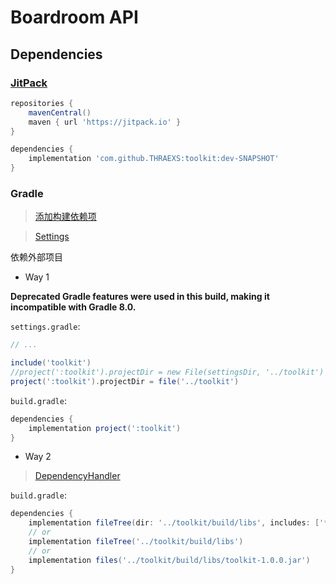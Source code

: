 # Boardroom API

## Dependencies

### [JitPack](https://jitpack.io)

```groovy
repositories {
    mavenCentral()
    maven { url 'https://jitpack.io' }
}

dependencies {
    implementation 'com.github.THRAEXS:toolkit:dev-SNAPSHOT'
}
```

### Gradle

> [添加构建依赖项](https://developer.android.com/studio/build/dependencies?hl=zh-cn)

> [Settings](https://docs.gradle.org/current/dsl/org.gradle.api.initialization.Settings.html)


依赖外部项目
- Way 1

**Deprecated Gradle features were used in this build, making it incompatible with Gradle 8.0.**

`settings.gradle`:
```groovy
// ...

include('toolkit')
//project(':toolkit').projectDir = new File(settingsDir, '../toolkit')
project(':toolkit').projectDir = file('../toolkit')
```

`build.gradle`:
```groovy
dependencies {
	implementation project(':toolkit')
}
```

- Way 2

> [DependencyHandler](https://docs.gradle.org/current/dsl/org.gradle.api.artifacts.dsl.DependencyHandler.html)

`build.gradle`:
```groovy
dependencies {
	implementation fileTree(dir: '../toolkit/build/libs', includes: ['*.jar'])
	// or
	implementation fileTree('../toolkit/build/libs')
	// or
	implementation files('../toolkit/build/libs/toolkit-1.0.0.jar')
}
```
